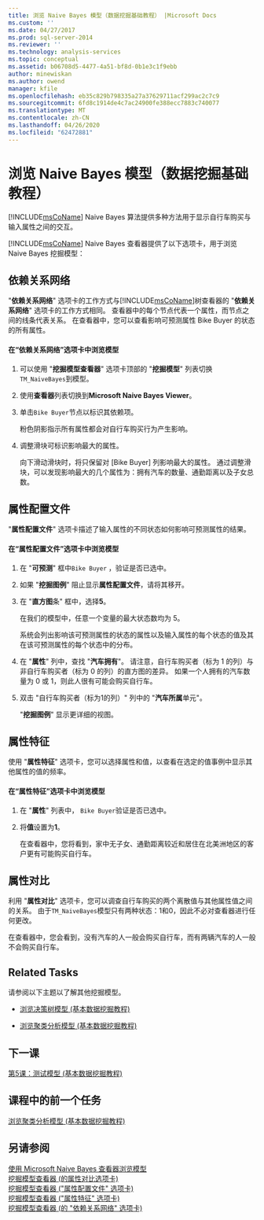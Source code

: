 ```yaml
---
title: 浏览 Naive Bayes 模型（数据挖掘基础教程） |Microsoft Docs
ms.custom: ''
ms.date: 04/27/2017
ms.prod: sql-server-2014
ms.reviewer: ''
ms.technology: analysis-services
ms.topic: conceptual
ms.assetid: b06708d5-4477-4a51-bf8d-0b1e3c1f9ebb
author: minewiskan
ms.author: owend
manager: kfile
ms.openlocfilehash: eb35c829b798335a27a37629711acf299ac2c7c9
ms.sourcegitcommit: 6fd8c1914de4c7ac24900fe388ecc7883c740077
ms.translationtype: MT
ms.contentlocale: zh-CN
ms.lasthandoff: 04/26/2020
ms.locfileid: "62472881"
---
```

# <a name="exploring-the-naive-bayes-model-basic-data-mining-tutorial"></a>浏览 Naive Bayes 模型（数据挖掘基础教程）
  [!INCLUDE[msCoName](../includes/msconame-md.md)] Naive Bayes 算法提供多种方法用于显示自行车购买与输入属性之间的交互。  
  
 [!INCLUDE[msCoName](../includes/msconame-md.md)] Naive Bayes 查看器提供了以下选项卡，用于浏览 Naive Bayes 挖掘模型：  
  
 
  
##  <a name="dependency-network"></a><a name="DependencyNetwork"></a>依赖关系网络  
 "**依赖关系网络**" 选项卡的工作方式与[!INCLUDE[msCoName](../includes/msconame-md.md)]树查看器的 "**依赖关系网络**" 选项卡的工作方式相同。 查看器中的每个节点代表一个属性，而节点之间的线条代表关系。 在查看器中，您可以查看影响可预测属性 Bike Buyer 的状态的所有属性。  
  
#### <a name="to-explore-the-model-in-the-dependency-network-tab"></a>在“依赖关系网络”选项卡中浏览模型  
  
1.  可以使用 "**挖掘模型查看器**" 选项卡顶部的 "**挖掘模型**" 列表切换`TM_NaiveBayes`到模型。  
  
2.  使用**查看器**列表切换到**Microsoft Naive Bayes Viewer**。  
  
3.  单击`Bike Buyer`节点以标识其依赖项。  
  
     粉色阴影指示所有属性都会对自行车购买行为产生影响。  
  
4.  调整滑块可标识影响最大的属性。  
  
     向下滑动滑块时，将只保留对 [Bike Buyer] 列影响最大的属性。 通过调整滑块，可以发现影响最大的几个属性为：拥有汽车的数量、通勤距离以及子女总数。  
 
  
##  <a name="attribute-profiles"></a><a name="AttributeProfiles"></a>属性配置文件  
 "**属性配置文件**" 选项卡描述了输入属性的不同状态如何影响可预测属性的结果。  
  
#### <a name="to-explore-the-model-in-the-attribute-profiles-tab"></a>在“属性配置文件”选项卡中浏览模型  
  
1.  在 "**可预测**" 框中`Bike Buyer` ，验证是否已选中。  
  
2.  如果 "**挖掘图例**" 阻止显示**属性配置文件**，请将其移开。  
  
3.  在 "**直方图**条" 框中，选择**5**。  
  
     在我们的模型中，任意一个变量的最大状态数均为 5。  
  
     系统会列出影响该可预测属性的状态的属性以及输入属性的每个状态的值及其在该可预测属性的每个状态中的分布。  
  
4.  在 "**属性**" 列中，查找 "**汽车拥有**"。  请注意，自行车购买者（标为 1 的列）与非自行车购买者（标为 0 的列）的直方图的差异。 如果一个人拥有的汽车数量为 0 或 1，则此人很有可能会购买自行车。  
  
5.  双击 "自行车购买者（标为1的列）" 列中的 "**汽车所属**单元"。  
  
     "**挖掘图例**" 显示更详细的视图。  
  
  
##  <a name="attribute-characteristics"></a><a name="AttributeCharacteristics"></a>属性特征  
 使用 "**属性特征**" 选项卡，您可以选择属性和值，以查看在选定的值事例中显示其他属性的值的频率。  
  
#### <a name="to-explore-the-model-in-the-attribute-characteristics-tab"></a>在“属性特征”选项卡中浏览模型  
  
1.  在 "**属性**" 列表中， `Bike Buyer`验证是否已选中。  
  
2.  将**值**设置为**1**。  
  
     在查看器中，您将看到，家中无子女、通勤距离较近和居住在北美洲地区的客户更有可能购买自行车。  
  
  
##  <a name="attribute-discrimination"></a><a name="AttributeDiscrimination"></a>属性对比  
 利用 "**属性对比**" 选项卡，您可以调查自行车购买的两个离散值与其他属性值之间的关系。 由于`TM_NaiveBayes`模型只有两种状态：1和0，因此不必对查看器进行任何更改。  
  
 在查看器中，您会看到，没有汽车的人一般会购买自行车，而有两辆汽车的人一般不会购买自行车。  
  
## <a name="related-tasks"></a>Related Tasks  
 请参阅以下主题以了解其他挖掘模型。  
  
-   [浏览决策树模型 &#40;基本数据挖掘教程&#41;](../../2014/tutorials/exploring-the-decision-tree-model-basic-data-mining-tutorial.md)  
  
-   [浏览聚类分析模型 &#40;基本数据挖掘教程&#41;](../../2014/tutorials/exploring-the-clustering-model-basic-data-mining-tutorial.md)  
  
## <a name="next-lesson"></a>下一课  
 [第5课：测试模型 &#40;基本数据挖掘教程&#41;](../../2014/tutorials/lesson-5-testing-models-basic-data-mining-tutorial.md)  
  
## <a name="previous-task-in-lesson"></a>课程中的前一个任务  
 [浏览聚类分析模型 &#40;基本数据挖掘教程&#41;](../../2014/tutorials/exploring-the-clustering-model-basic-data-mining-tutorial.md)  
  
## <a name="see-also"></a>另请参阅  
 [使用 Microsoft Naive Bayes 查看器浏览模型](../../2014/analysis-services/data-mining/browse-a-model-using-the-microsoft-naive-bayes-viewer.md)   
 [挖掘模型查看器 &#40;的属性对比选项卡&#41;](../../2014/analysis-services/attribute-discrimination-tab-mining-model-viewer.md)   
 [挖掘模型查看器 &#40;"属性配置文件" 选项卡&#41;](../../2014/analysis-services/attribute-profiles-tab-mining-model-viewer.md)   
 [挖掘模型查看器 &#40;"属性特征" 选项卡&#41;](../../2014/analysis-services/attribute-characteristics-tab-mining-model-viewer.md)   
 [挖掘模型查看器 &#40;的 "依赖关系网络" 选项卡&#41;](../../2014/analysis-services/dependency-network-tab-mining-model-viewer.md)  
  
  
